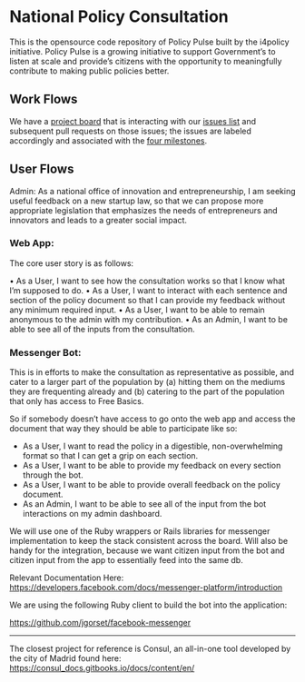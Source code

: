 # National Policy Consultation

This is the opensource code repository of Policy Pulse built by the i4policy initiative. Policy Pulse is a growing initiative to support Government’s to listen at scale and provide’s citizens with the opportunity to meaningfully contribute to making public policies better.

## Work Flows

We have a [project board](https://github.com/i4policy/policy_consultation/projects/1) that is interacting with our [issues list](https://github.com/i4policy/policy_consultation/issues) and subsequent pull requests on those issues; the issues are labeled accordingly and associated with the [four milestones](https://github.com/i4policy/policy_consultation/milestones).

## User Flows

Admin: As a national office of innovation and entrepreneurship, I am seeking useful feedback on a new startup law, so that we can propose more appropriate legislation that emphasizes the needs of entrepreneurs and innovators and leads to a greater social impact.

### Web App:

The core user story is as follows:

• As a User, I want to see how the consultation works so that I know what I’m supposed to do.
• As a User, I want to interact with each sentence and section of the policy document so that I can provide my feedback without any minimum required input.
• As a User, I want to be able to remain anonymous to the admin with my contribution.
• As an Admin, I want to be able to see all of the inputs from the consultation.

### Messenger Bot:

This is in efforts to make the consultation as representative as possible, and cater to a larger part of the population by (a) hitting them on the mediums they are frequenting already and (b) catering to the part of the population that only has access to Free Basics.

So if somebody doesn’t have access to go onto the web app and access the document that way they should be able to participate like so:

* As a User, I want to read the policy in a digestible, non-overwhelming format so that I can get a grip on each section.
* As a User, I want to be able to provide my feedback on every section through the bot.
* As a User, I want to be able to provide overall feedback on the policy document.
* As an Admin, I want to be able to see all of the input from the bot interactions on my admin dashboard.

We will use one of the Ruby wrappers or Rails libraries for messenger implementation to keep the stack consistent across the board. Will also be handy for the integration, because we want citizen input from the bot and citizen input from the app to essentially feed into the same db.

Relevant Documentation Here: https://developers.facebook.com/docs/messenger-platform/introduction

We are using the following Ruby client to build the bot into the application:

https://github.com/jgorset/facebook-messenger

-----------------------------

The closest project for reference is Consul, an all-in-one tool developed by the city of Madrid found here: https://consul_docs.gitbooks.io/docs/content/en/


